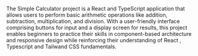 The Simple Calculator project is a React and TypeScript application that allows users to perform basic arithmetic operations like addition, subtraction, multiplication, and division. With a user-friendly interface comprising buttons for input and a display screen for results, this project enables beginners to practice their skills in component-based architecture and responsive design while reinforcing their understanding of React , Typescript and Tailwand CSS fundamentals.
